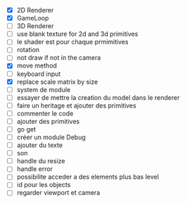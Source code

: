 - [x] 2D Renderer
- [x] GameLoop
- [ ] 3D Renderer
- [ ] use blank texture for 2d and 3d primitives 
- [ ] le shader est pour chaque prmimitives 
- [ ] rotation 
- [ ] not draw if not in the camera 
- [x] move method
- [ ] keyboard input 
- [x] replace scale matrix by size 
- [ ] system de module
- [ ] essayer de mettre la creation du model dans le renderer
- [ ] faire un heritage et ajouter des primitives 
- [ ] commenter le code
- [ ] ajouter des primitives 
- [ ] go get
- [ ] créer un module Debug 
- [ ] ajouter du texte 
- [ ] son
- [ ] handle du resize 
- [ ] handle error 
- [ ] possibilite acceder a des elements plus bas level
- [ ] id pour les objects 
- [ ] regarder viewport et camera 
